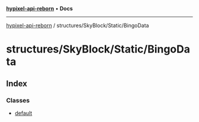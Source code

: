 [**hypixel-api-reborn**](../../../../README.md) • **Docs**

***

[hypixel-api-reborn](../../../../modules.md) / structures/SkyBlock/Static/BingoData

# structures/SkyBlock/Static/BingoData

## Index

### Classes

- [default](classes/default.md)
